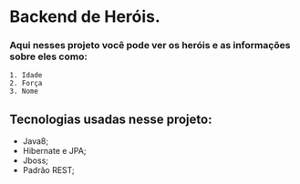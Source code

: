 # Backend de Heróis.
### Aqui nesses projeto você pode ver os heróis e as informações sobre eles como:
    1. Idade
    2. Força
    3. Nome

## Tecnologias usadas nesse projeto:
 - Java8;
 - Hibernate e JPA;
 - Jboss;
 - Padrão REST;
